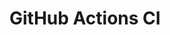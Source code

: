 # GitHub Actions CI


















































































































































































































































































































































































































































































































































































































































































































































































































































































































































































































































































































































